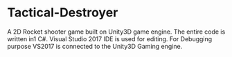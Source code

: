 # Tactical-Destroyer 

A 2D Rocket shooter game built on Unity3D game engine. 
The entire code is written in1 C#.
Visual Studio 2017 IDE is used for editing.
For Debugging purpose VS2017 is connected to the Unity3D Gaming engine.
